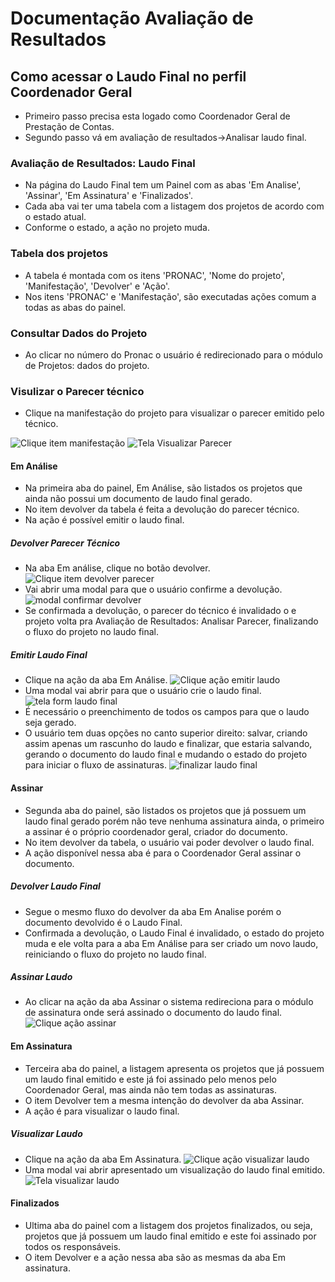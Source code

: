 # Documentação Avaliação de Resultados

## Como acessar o Laudo Final no perfil Coordenador Geral

* Primeiro passo precisa esta logado como Coordenador Geral de Prestação de Contas. 
* Segundo passo vá em avaliação de resultados->Analisar laudo final.

### Avaliação de Resultados: Laudo Final 
* Na página do Laudo Final tem um Painel com as abas 'Em Analise', 'Assinar', 'Em Assinatura' e 'Finalizados'.  
* Cada aba vai ter uma tabela com a listagem dos projetos de acordo com o estado atual.
* Conforme o estado, a ação no projeto muda.
 <!-- ![Painel do Laudo] -->
### Tabela dos projetos
* A tabela é montada com os itens 'PRONAC', 'Nome do projeto', 'Manifestação', 'Devolver' e 'Ação'.
* Nos itens 'PRONAC' e 'Manifestação', são executadas ações comum a todas as abas do painel.

### Consultar Dados do Projeto
* Ao clicar no número do Pronac o usuário é redirecionado para o módulo de Projetos: dados do projeto.
 <!-- ![Clique item pronac] -->

### Visulizar o Parecer técnico
* Clique na manifestação do projeto para visualizar o parecer emitido pelo técnico.

 ![Clique item manifestação](https://raw.githubusercontent.com/culturagovbr/salic-minc/f/prestacao-contas/dev-marcos/application/modules/prestacao-contas/docs/imagens/comprovar_item.png)
 ![Tela Visualizar Parecer](https://raw.githubusercontent.com/culturagovbr/salic-minc/f/prestacao-contas/dev-marcos/application/modules/prestacao-contas/docs/imagens/comprovar_item.png)

#### Em Análise 
* Na primeira aba do painel, Em Análise, são listados os projetos que ainda não possui um documento de laudo final gerado.
* No item devolver da tabela é feita a devolução do parecer técnico.
* Na ação é possível emitir o laudo final.

##### Devolver Parecer Técnico
* Na aba Em análise, clique no botão devolver.
![Clique item devolver parecer](https://github.com/culturagovbr/salic-minc/blob/f/prestacao-contas/dev-marcos/application/modules/prestacao-contas/docs/imagens/tela1.png?raw=true)
* Vai abrir uma modal para que o usuário confirme a devolução.
![modal confirmar devolver](https://raw.githubusercontent.com/culturagovbr/salic-minc/f/prestacao-contas/dev-marcos/application/modules/prestacao-contas/docs/imagens/tela_situacao.png)
* Se confirmada a devolução, o parecer do técnico é invalidado o e projeto volta pra Avaliação de Resultados: Analisar Parecer, finalizando o fluxo do projeto no laudo final.

##### Emitir Laudo Final
* Clique na ação da aba Em Análise.
![Clique ação emitir laudo](https://github.com/culturagovbr/salic-minc/blob/f/prestacao-contas/dev-marcos/application/modules/prestacao-contas/docs/imagens/tela_indentificacao.png?raw=true)
* Uma modal vai abrir para que o usuário crie o laudo final.
![tela form laudo final](https://github.com/culturagovbr/salic-minc/blob/f/prestacao-contas/dev-marcos/application/modules/prestacao-contas/docs/imagens/tela_cadastro1.png?raw=true)
* É necessário o preenchimento de todos os campos para que o laudo seja gerado.
* O usuário tem duas opções no canto superior direito: salvar, criando assim apenas um rascunho do laudo e finalizar, que estaria salvando, gerando o documento do laudo final e mudando o estado do projeto para iniciar o fluxo de assinaturas.
![finalizar laudo final](https://github.com/culturagovbr/salic-minc/blob/f/prestacao-contas/dev-marcos/application/modules/prestacao-contas/docs/imagens/tela_cadastro1.png?raw=true)


#### Assinar
* Segunda aba do painel, são listados os projetos que já possuem um laudo final gerado porém não teve nenhuma assinatura ainda, o primeiro a assinar é o próprio coordenador geral, criador do documento.
* No item devolver da tabela, o usuário vai poder devolver o laudo final. 
* A ação disponível nessa aba é para o Coordenador Geral assinar o documento.

##### Devolver Laudo Final
* Segue o mesmo fluxo do devolver<!--ref: Devolver Parecer Técnico--> da aba Em Analise porém o documento devolvido é o Laudo Final.
* Confirmada a devolução, o Laudo Final é invalidado, o estado do projeto muda e ele volta para a aba Em Análise para ser criado um novo laudo, reiniciando o fluxo do projeto no laudo final.

##### Assinar Laudo
* Ao clicar na ação da aba Assinar o sistema redireciona para o módulo de assinatura onde será assinado o documento do laudo final.
![Clique ação assinar](https://github.com/culturagovbr/salic-minc/blob/f/prestacao-contas/dev-marcos/application/modules/prestacao-contas/docs/imagens/tela1.png?raw=true)

#### Em Assinatura
* Terceira aba do painel, a listagem apresenta os projetos que já possuem um laudo final emitido e este já foi assinado pelo menos pelo Coordenador Geral, mas ainda não tem todas as assinaturas.
* O item Devolver tem a mesma intenção do devolver da aba Assinar.
* A ação é para visualizar o laudo final.

##### Visualizar Laudo
* Clique na ação da aba Em Assinatura.
![Clique ação visualizar laudo](https://github.com/culturagovbr/salic-minc/blob/f/prestacao-contas/dev-marcos/application/modules/prestacao-contas/docs/imagens/tela1.png?raw=true)
* Uma modal vai abrir apresentado um visualização do laudo final emitido.
![Tela visualizar laudo](https://github.com/culturagovbr/salic-minc/blob/f/prestacao-contas/dev-marcos/application/modules/prestacao-contas/docs/imagens/tela1.png?raw=true)

#### Finalizados
* Ultima aba do painel com a listagem dos projetos finalizados, ou seja, projetos que já possuem um laudo final emitido e este foi assinado por todos os responsáveis.
* O item Devolver e a ação nessa aba são as mesmas da aba Em assinatura.